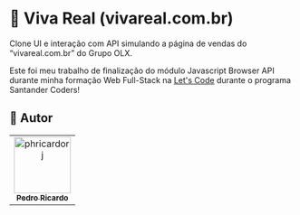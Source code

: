 # 🏡 Viva Real (vivareal.com.br)

Clone UI e interação com API simulando a página de vendas do “vivareal.com.br” do Grupo OLX.

Este foi meu trabalho de finalização do módulo Javascript Browser API durante minha formação Web Full-Stack na [Let's Code](https://letscode.com.br/) durante
o programa Santander Coders!

## 🖖 Autor<br>

<table>
  <tr>
    <td align="center">
      <a href="https://github.com/phricardorj">
        <img src="https://avatars.githubusercontent.com/u/70300680" width="100px;" alt="phricardorj"/><br>
        <sub>
          <b>Pedro Ricardo</b>
        </sub>
      </a>
    </td>
  </tr>
</table>
